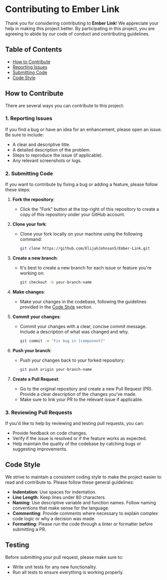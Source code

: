 # Contributing to Ember Link

Thank you for considering contributing to **Ember Link**! We appreciate your help in making this project better. By participating in this project, you are agreeing to abide by our code of conduct and contributing guidelines.

## Table of Contents

- [How to Contribute](#how-to-contribute)
- [Reporting Issues](#reporting-issues)
- [Submitting Code](#submitting-code)
- [Code Style](#code-style)

## How to Contribute

There are several ways you can contribute to this project:

### 1. Reporting Issues

If you find a bug or have an idea for an enhancement, please open an issue. Be sure to include:

- A clear and descriptive title.
- A detailed description of the problem.
- Steps to reproduce the issue (if applicable).
- Any relevant screenshots or logs.

### 2. Submitting Code

If you want to contribute by fixing a bug or adding a feature, please follow these steps:

1. **Fork the repository**:
   - Click the "Fork" button at the top-right of this repository to create a copy of this repository under your GitHub account.
2. **Clone your fork**:

   - Clone your fork locally on your machine using the following command:
     ```bash
     git clone https://github.com/ElijahJohnson5/Ember-Link.git
     ```

3. **Create a new branch**:

   - It's best to create a new branch for each issue or feature you're working on:
     ```bash
     git checkout -b your-branch-name
     ```

4. **Make changes**:
   - Make your changes in the codebase, following the guidelines provided in the [Code Style](#code-style) section.
5. **Commit your changes**:

   - Commit your changes with a clear, concise commit message. Include a description of what was changed and why.
     ```bash
     git commit -m "Fix bug in [component]"
     ```

6. **Push your branch**:

   - Push your changes back to your forked repository:
     ```bash
     git push origin your-branch-name
     ```

7. **Create a Pull Request**:
   - Go to the original repository and create a new Pull Request (PR). Provide a clear description of the changes you’ve made.
   - Make sure to link your PR to the relevant issue if applicable.

### 3. Reviewing Pull Requests

If you'd like to help by reviewing and testing pull requests, you can:

- Provide feedback on code changes.
- Verify if the issue is resolved or if the feature works as expected.
- Help maintain the quality of the codebase by catching bugs or suggesting improvements.

## Code Style

We strive to maintain a consistent coding style to make the project easier to read and contribute to. Please follow these general guidelines:

- **Indentation**: Use spaces for indentation.
- **Line Length**: Keep lines under 80 characters.
- **Naming**: Use descriptive variable and function names. Follow naming conventions that make sense for the language.
- **Commenting**: Provide comments where necessary to explain complex code logic or why a decision was made.
- **Formatting**: Please run the code through a linter or formatter before submitting a PR.

## Testing

Before submitting your pull request, please make sure to:

- Write unit tests for any new functionality.
- Run all tests to ensure everything is working properly.
